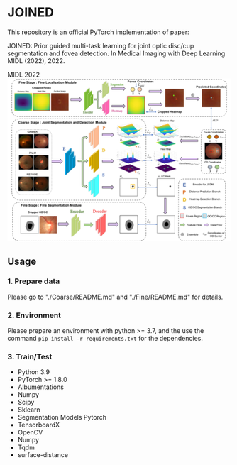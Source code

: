 # JOINED
This repository is an official PyTorch implementation of paper:

JOINED:  Prior guided multi-task learning for joint optic disc/cup segmentation and fovea detection. In Medical Imaging with Deep Learning MIDL (2022), 2022.

MIDL 2022
![image](https://github.com/HuaqingHe/JOINED/blob/main/Figs/fig1_pipeline.png)

## Usage
### 1. Prepare data
Please go to "./Coarse/README.md" and "./Fine/README.md" for details.


### 2. Environment
Please prepare an environment with python >= 3.7, and the use the command ```pip install -r requirements.txt``` for the dependencies.

### 3. Train/Test

* Python 3.9
* PyTorch >= 1.8.0
* Albumentations
* Numpy
* Scipy
* Sklearn
* Segmentation Models Pytorch
* TensorboardX
* OpenCV
* Numpy
* Tqdm
* surface-distance
